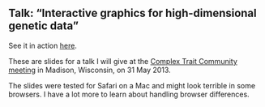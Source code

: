 Talk: &ldquo;Interactive graphics for high-dimensional genetic data&rdquo;
----------------------------------------------------------------------

See it in action [here](http://www.biostat.wisc.edu/~kbroman/talks/InteractiveGraphs4).

These are slides for a talk I will give at the [Complex Trait Community
meeting](http://rqtl.org/ctc2013.org) in Madison, Wisconsin, on 31 May 2013.

The slides were tested for Safari on a Mac and might look terrible in
some browsers. I have a lot more to learn about handling browser
differences.

